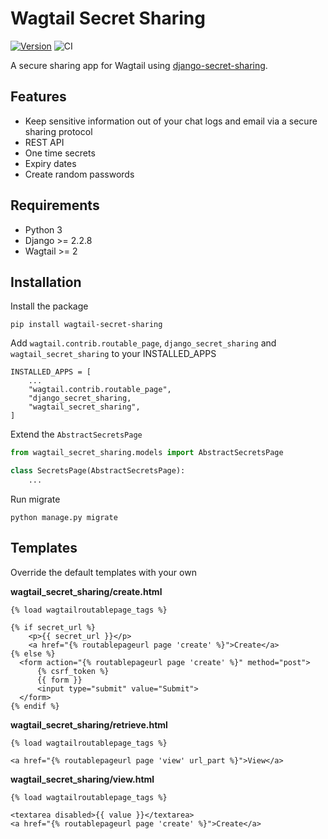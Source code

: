 # Wagtail Secret Sharing

[![Version](https://img.shields.io/pypi/v/wagtail-secret-sharing.svg?style=flat)](https://pypi.python.org/pypi/wagtail-secret-sharing/)
![CI](https://github.com/vicktornl/wagtail-secret-sharing/actions/workflows/ci.yml/badge.svg)

A secure sharing app for Wagtail using [django-secret-sharing](https://github.com/vicktornl/django-secret-sharing).

## Features

* Keep sensitive information out of your chat logs and email via a secure sharing protocol
* REST API
* One time secrets
* Expiry dates
* Create random passwords

## Requirements

- Python 3
- Django >= 2.2.8
- Wagtail >= 2

## Installation

Install the package

```
pip install wagtail-secret-sharing
```

Add `wagtail.contrib.routable_page`, `django_secret_sharing` and `wagtail_secret_sharing` to your INSTALLED_APPS

```
INSTALLED_APPS = [
    ...
    "wagtail.contrib.routable_page",
    "django_secret_sharing,
    "wagtail_secret_sharing",
]
```


Extend the `AbstractSecretsPage`

```python
from wagtail_secret_sharing.models import AbstractSecretsPage

class SecretsPage(AbstractSecretsPage):
    ...
```

Run migrate

```
python manage.py migrate
```

## Templates

Override the default templates with your own

**wagtail_secret_sharing/create.html**

```
{% load wagtailroutablepage_tags %}

{% if secret_url %}
    <p>{{ secret_url }}</p>
    <a href="{% routablepageurl page 'create' %}">Create</a>
{% else %}
  <form action="{% routablepageurl page 'create' %}" method="post">
      {% csrf_token %}
      {{ form }}
      <input type="submit" value="Submit">
  </form>
{% endif %}
```

**wagtail_secret_sharing/retrieve.html**

```
{% load wagtailroutablepage_tags %}

<a href="{% routablepageurl page 'view' url_part %}">View</a>
```

**wagtail_secret_sharing/view.html**

```
{% load wagtailroutablepage_tags %}

<textarea disabled>{{ value }}</textarea>
<a href="{% routablepageurl page 'create' %}">Create</a>
```

